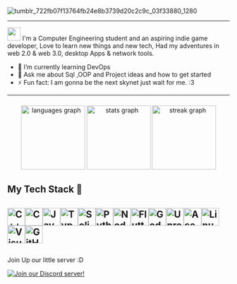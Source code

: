 ![tumblr_722fb07f13764fb24e8b3739d20c2c9c_03f33880_1280](https://github.com/Itz0xAkira/Itz0xAkira/assets/14275784/e240d87b-1c61-4044-adb1-9b710f8bc33e)

---------------------------------------------------------------------------------------------------------------------------
<img src="https://raw.githubusercontent.com/iampavangandhi/iampavangandhi/master/gifs/Hi.gif" width="30px"> I'm a Computer Engineering student and an aspiring indie game developer,
Love to learn new things and new tech, Had my adventures in web 2.0 & web 3.0, desktop Apps & network tools.

- 🌱 I’m currently learning DevOps
- 💬 Ask me about Sql ,OOP and Project ideas and how to get started
- ⚡ Fun fact: I am gonna be the next skynet just wait for me. :3
---------------------------------------------------------------------------------------------------------------------------

###

<foreignObject width="100" height="100">
    <div align="center">
      <img src="https://github-readme-stats.vercel.app/api/top-langs?username=Itz0xAkira&locale=en&hide_title=false&layout=compact&card_width=320&langs_count=5&theme=dracula&hide_border=false" height="145" alt="languages graph"  />
      <img src="https://github-readme-stats.vercel.app/api?username=Itz0xAkira&hide_title=false&hide_rank=false&show_icons=true&include_all_commits=true&count_private=true&disable_animations=false&theme=dracula&locale=en&hide_border=false" height="145" alt="stats graph"  />
       <img src="https://streak-stats.demolab.com?user=Itz0xAkira&locale=en&mode=daily&theme=dracula&hide_border=false&border_radius=5" height="145" alt="streak graph"  />
    </div>
</foreignObject>

###





## My Tech Stack 🚀

<img alt="C++" height="40" src="https://img.shields.io/badge/C++-%2302569B.svg?style=for-the-badge&logo=cplusplus&logoColor=white"/><img alt="C" height="40" src="https://img.shields.io/badge/C Lang-%2302569B.svg?style=for-the-badge&logo=c&logoColor=white"/><img alt="JavaScript" height="40" src="https://img.shields.io/badge/javascript-%23323330.svg?style=for-the-badge&logo=javascript&logoColor=%23F7DF1E"  /><img alt="TypeScript" height="40" src="https://img.shields.io/badge/typescript-%23007ACC.svg?style=for-the-badge&logo=typescript&logoColor=white"  /><img alt="Solidity" height="40" src="https://img.shields.io/badge/Solidity-%23363636.svg?style=for-the-badge&logo=solidity&logoColor=white"/><img alt="Python" height="40" src="https://img.shields.io/badge/Python-38761d?style=for-the-badge&logo=python&logoColor=f1c232"/><img alt="Node.js" height="40" src="https://img.shields.io/badge/Node.js-ffffff?style=for-the-badge&logo=nodedotjs&logoColor=black" /><img alt="Flutter" height="40" src="https://img.shields.io/badge/Flutter-%2302569B.svg?style=for-the-badge&logo=Flutter&logoColor=white" /><img alt="Godot" height="40" src="https://img.shields.io/badge/Gotdot-98c1d9?style=for-the-badge&logo=godotengine&logoColor=blue"><img alt="Unreal Engine" height="40" src="https://img.shields.io/badge/Unreal Engine-000000?style=for-the-badge&logo=unrealengine&logoColor=white"/><img alt="Aseprite" height="40" src="https://img.shields.io/badge/Aseprite-FFFFFF?style=for-the-badge&logo=Aseprite&logoColor=#7D929E"/><img alt="Linux" height="40" src="https://img.shields.io/badge/Linux-FCC624?style=for-the-badge&logo=linux&logoColor=black"><img alt="Visual Studio Code" height="40" src="https://img.shields.io/badge/Visual Studio Code-0078d7.svg?style=for-the-badge&logo=visual-studio-code&logoColor=white"/><img alt="GitHub" height="40" src="https://img.shields.io/badge/github-%23121011.svg?style=for-the-badge&logo=github&logoColor=white"/>
----------------------------------------------------------------------------------------------------------------------------
##
Join Up our little server :D

[![Join our Discord server!](https://invidget.switchblade.xyz/2ENar9c6Nq)](https://discord.gg/2ENar9c6Nq)
